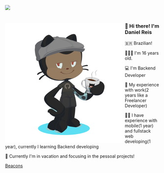 <div>
  <img src="Digital_rain_banner.gif">
</div>

#

<div>
  <img align="left" height="390px" src="octocat-1697507949826.png">
  <h3>👋 Hi there! I'm Daniel Reis</h3>
  <p>🇧🇷 Brazilian!</p>
  <p>👨🏾‍🦱 I'm 16 years old.</p>
  <p>💻 I'm Backend Developer</p>
  <p>🪪 My experience with work(2 years like a Freelancer Developer)</p>
  <p>🤳🏾 I have experience with mobile(1 year) and fullstack web developing(1 year), currently I learning Backend developing</p>
  <p>👤 Currently I'm in vacation and focusing in the pessoal projects!</p>
  
  [Beacons](https://beacons.ai/srdaniel)
</div>
